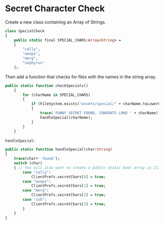 # Secret Character Check

Create a new class containing an Array of Strings.

```haxe
class SpecialCheck
{
    public static final SPECIAL_CHARS:Array<String> =
    [
        "cally",
        "woops",
        "merg",
        "zephyrus"
    ];
```

Then add a function that checks for files with the names in the string array.

```haxe
public static function checkSpecials()
    {
        for (charName in SPECIAL_CHARS)
        {
            if (FileSystem.exists("assets/special/" + charName.toLowerCase() + ".chr")) // The files don't need anything in them to work.
            {
                trace('FUNNY SECRET FOUND, CONGRATS LMAO ' + charName);
                handleSpecial(charName);
            }
        }
    }
```

`handleSpecial`:
```haxe
public static function handleSpecial(char:String)
{
    trace(char+' found');
    switch (char)
    { // You will also want to create a public static bool array in ClientPrefs for this to work. See the Adding Save Data tutorial
        case "cally":
            ClientPrefs.secretChars[0] = true;
        case "woops":
            ClientPrefs.secretChars[1] = true;
        case "merg":
            ClientPrefs.secretChars[2] = true;
        case "zsh":
            ClientPrefs.secretChars[3] = true;
        }
    }
}
```
